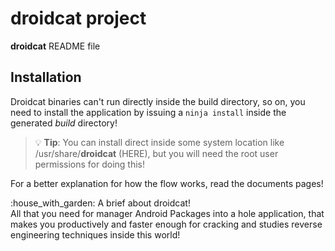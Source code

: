 # droidcat project

**droidcat** README file

## Installation

Droidcat binaries can't run directly inside the build directory, so on, you need to install the application by issuing a `ninja install` inside the generated _build_ directory!

> :bulb: **Tip**: You can install direct inside some system location like /usr/share/**droidcat** (HERE), but you will need the root user permissions for doing this!

For a better explanation for how the flow works, read the documents pages!

<detail>
    <summary>:house_with_garden: A brief about droidcat!</summary>
    All that you need for manager Android Packages into a hole application, that makes you productively and faster enough for cracking and studies reverse engineering techniques inside this world! 
</details>


